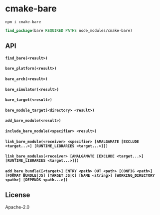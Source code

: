 # cmake-bare

```
npm i cmake-bare
```

```cmake
find_package(bare REQUIRED PATHS node_modules/cmake-bare)
```

## API

#### `find_bare(<result>)`

#### `bare_platform(<result>)`

#### `bare_arch(<result>)`

#### `bare_simulator(<result>)`

#### `bare_target(<result>)`

#### `bare_module_target(<directory> <result>)`

#### `add_bare_module(<result>)`

#### `include_bare_module(<specifier> <result>)`

#### `link_bare_module(<receiver> <specifier> [AMALGAMATE [EXCLUDE <target...>] [RUNTIME_LIBRARIES <target...>]])`

#### `link_bare_modules(<receiver> [AMALGAMATE [EXCLUDE <target...>] [RUNTIME_LIBRARIES <target...>]])`

#### `add_bare_bundle([<target>] ENTRY <path> OUT <path> [CONFIG <path>] [FORMAT BUNDLE|JS] [TARGET JS|C] [NAME <string>] [WORKING_DIRECTORY <path>] [DEPENDS <path...>])`

## License

Apache-2.0
